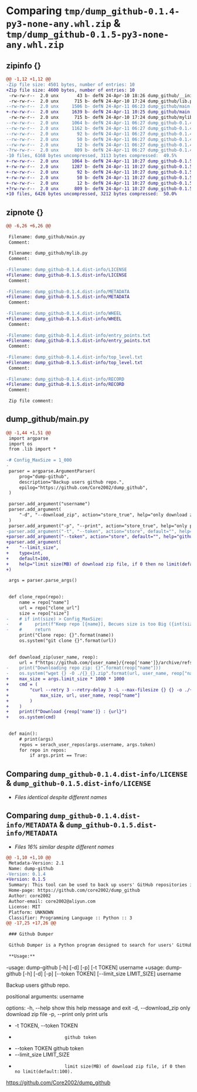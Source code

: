 # Comparing `tmp/dump_github-0.1.4-py3-none-any.whl.zip` & `tmp/dump_github-0.1.5-py3-none-any.whl.zip`

## zipinfo {}

```diff
@@ -1,12 +1,12 @@
-Zip file size: 4501 bytes, number of entries: 10
+Zip file size: 4600 bytes, number of entries: 10
 -rw-rw-r--  2.0 unx       43 b- defN 24-Apr-10 18:26 dump_github/__init__.py
 -rw-rw-r--  2.0 unx      715 b- defN 24-Apr-10 17:24 dump_github/lib.py
--rw-rw-r--  2.0 unx     1506 b- defN 24-Apr-11 06:23 dump_github/main.py
+-rw-rw-r--  2.0 unx     1639 b- defN 24-Apr-11 10:25 dump_github/main.py
 -rw-rw-r--  2.0 unx      715 b- defN 24-Apr-10 17:24 dump_github/mylib.py
--rw-rw-r--  2.0 unx     1064 b- defN 24-Apr-11 06:27 dump_github-0.1.4.dist-info/LICENSE
--rw-rw-r--  2.0 unx     1162 b- defN 24-Apr-11 06:27 dump_github-0.1.4.dist-info/METADATA
--rw-rw-r--  2.0 unx       92 b- defN 24-Apr-11 06:27 dump_github-0.1.4.dist-info/WHEEL
--rw-rw-r--  2.0 unx       50 b- defN 24-Apr-11 06:27 dump_github-0.1.4.dist-info/entry_points.txt
--rw-rw-r--  2.0 unx       12 b- defN 24-Apr-11 06:27 dump_github-0.1.4.dist-info/top_level.txt
-?rw-rw-r--  2.0 unx      809 b- defN 24-Apr-11 06:27 dump_github-0.1.4.dist-info/RECORD
-10 files, 6168 bytes uncompressed, 3113 bytes compressed:  49.5%
+-rw-rw-r--  2.0 unx     1064 b- defN 24-Apr-11 10:27 dump_github-0.1.5.dist-info/LICENSE
+-rw-rw-r--  2.0 unx     1287 b- defN 24-Apr-11 10:27 dump_github-0.1.5.dist-info/METADATA
+-rw-rw-r--  2.0 unx       92 b- defN 24-Apr-11 10:27 dump_github-0.1.5.dist-info/WHEEL
+-rw-rw-r--  2.0 unx       50 b- defN 24-Apr-11 10:27 dump_github-0.1.5.dist-info/entry_points.txt
+-rw-rw-r--  2.0 unx       12 b- defN 24-Apr-11 10:27 dump_github-0.1.5.dist-info/top_level.txt
+?rw-rw-r--  2.0 unx      809 b- defN 24-Apr-11 10:27 dump_github-0.1.5.dist-info/RECORD
+10 files, 6426 bytes uncompressed, 3212 bytes compressed:  50.0%
```

## zipnote {}

```diff
@@ -6,26 +6,26 @@
 
 Filename: dump_github/main.py
 Comment: 
 
 Filename: dump_github/mylib.py
 Comment: 
 
-Filename: dump_github-0.1.4.dist-info/LICENSE
+Filename: dump_github-0.1.5.dist-info/LICENSE
 Comment: 
 
-Filename: dump_github-0.1.4.dist-info/METADATA
+Filename: dump_github-0.1.5.dist-info/METADATA
 Comment: 
 
-Filename: dump_github-0.1.4.dist-info/WHEEL
+Filename: dump_github-0.1.5.dist-info/WHEEL
 Comment: 
 
-Filename: dump_github-0.1.4.dist-info/entry_points.txt
+Filename: dump_github-0.1.5.dist-info/entry_points.txt
 Comment: 
 
-Filename: dump_github-0.1.4.dist-info/top_level.txt
+Filename: dump_github-0.1.5.dist-info/top_level.txt
 Comment: 
 
-Filename: dump_github-0.1.4.dist-info/RECORD
+Filename: dump_github-0.1.5.dist-info/RECORD
 Comment: 
 
 Zip file comment:
```

## dump_github/main.py

```diff
@@ -1,44 +1,51 @@
 import argparse
 import os
 from .lib import *
 
-# Config_MaxSize = 1_000
-
 parser = argparse.ArgumentParser(
     prog="dump-github",
     description="Backup users github repo.",
     epilog="https://github.com/Core2002/dump_github",
 )
 
 parser.add_argument("username")
 parser.add_argument(
     "-d", "--download_zip", action="store_true", help="only download zip file"
 )
 parser.add_argument("-p", "--print", action="store_true", help="only print urls")
-parser.add_argument("-t", "--token", action="store", default="", help="github token")
+parser.add_argument("--token", action="store", default="", help="github token")
+parser.add_argument(
+    "--limit_size",
+    type=int,
+    default=100,
+    help="limit size(MB) of download zip file, if 0 then no limit(default:100).",
+)
 
 args = parser.parse_args()
 
 
 def clone_repo(repo):
     name = repo["name"]
     url = repo["clone_url"]
     size = repo["size"]
-    # if int(size) > Config_MaxSize:
-    #     print(f"Keep repo [{name}], Becues size is too Big ({int(size)}).")
-    #     return
     print("Clone repo: {}".format(name))
     os.system("git clone {}".format(url))
 
 
 def download_zip(user_name, reop):
     url = f"https://github.com/{user_name}/{reop['name']}/archive/refs/heads/{reop['default_branch']}.zip"
-    print("Downloading repo zip: {}".format(reop["name"]))
-    os.system("wget {} -O ./{}_{}.zip".format(url, user_name, reop["name"]))
+    max_size = args.limit_size * 1000 * 1000
+    cmd = (
+        "curl --retry 3 --retry-delay 3 -L --max-filesize {} {} -o ./{}_{}.zip".format(
+            max_size, url, user_name, reop["name"]
+        )
+    )
+    print(f"Download {reop['name']} : {url}")
+    os.system(cmd)
 
 
 def main():
     # print(args)
     repos = serach_user_repos(args.username, args.token)
     for repo in repos:
         if args.print == True:
```

## Comparing `dump_github-0.1.4.dist-info/LICENSE` & `dump_github-0.1.5.dist-info/LICENSE`

 * *Files identical despite different names*

## Comparing `dump_github-0.1.4.dist-info/METADATA` & `dump_github-0.1.5.dist-info/METADATA`

 * *Files 16% similar despite different names*

```diff
@@ -1,10 +1,10 @@
 Metadata-Version: 2.1
 Name: dump-github
-Version: 0.1.4
+Version: 0.1.5
 Summary: This tool can be used to back up users' GitHub repositories in case they need them later.
 Home-page: https://github.com/core2002/dump_github
 Author: core2002
 Author-email: core2002@aliyun.com
 License: MIT
 Platform: UNKNOWN
 Classifier: Programming Language :: Python :: 3
@@ -17,25 +17,26 @@
 
 ### Github Dumper
 
 Github Dumper is a Python program designed to search for users' GitHub repositories and download the repositories. This tool can be used to back up users' GitHub repositories in case they need them later.
 
 **Usage:**
 ```
-usage: dump-github [-h] [-d] [-p] [-t TOKEN] username
+usage: dump-github [-h] [-d] [-p] [--token TOKEN] [--limit_size LIMIT_SIZE] username
 
 Backup users github repo.
 
 positional arguments:
   username
 
 options:
   -h, --help            show this help message and exit
   -d, --download_zip    only download zip file
   -p, --print           only print urls
-  -t TOKEN, --token TOKEN
-                        github token
+  --token TOKEN         github token
+  --limit_size LIMIT_SIZE
+                        limit size(MB) of download zip file, if 0 then no limit(default:100).
 
 https://github.com/Core2002/dump_github
 ```
```

